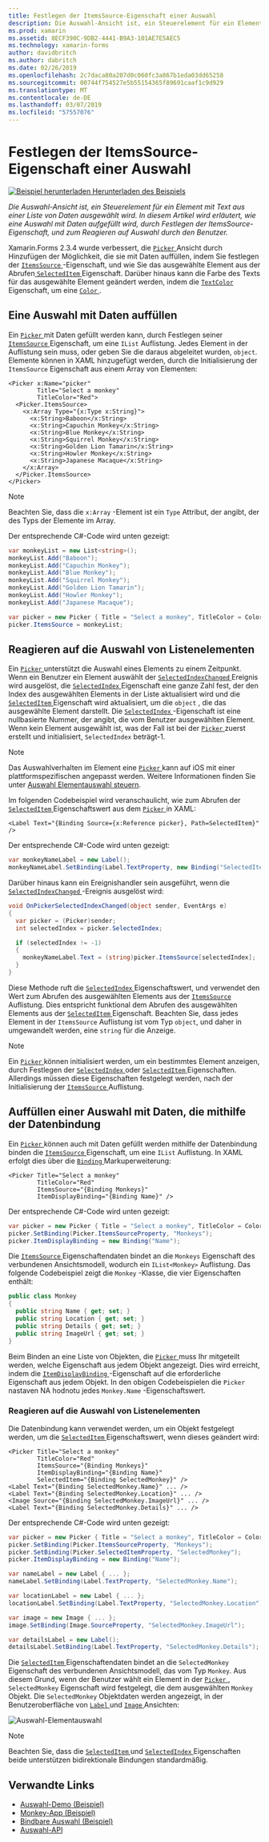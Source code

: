 ```yaml
---
title: Festlegen der ItemsSource-Eigenschaft einer Auswahl
description: Die Auswahl-Ansicht ist, ein Steuerelement für ein Element mit Text aus einer Liste von Daten ausgewählt wird. In diesem Artikel wird erläutert, wie eine Auswahl mit Daten aufgefüllt wird, durch Festlegen der ItemsSource-Eigenschaft, und zum Reagieren auf Auswahl durch den Benutzer.
ms.prod: xamarin
ms.assetid: 8ECF390C-9DB2-4441-B9A3-101AE7E5AEC5
ms.technology: xamarin-forms
author: davidbritch
ms.author: dabritch
ms.date: 02/26/2019
ms.openlocfilehash: 2c7daca80a207d0c060fc3a867b1eda03dd65258
ms.sourcegitcommit: 00744f754527e5b55154365f89691caaf1c9d929
ms.translationtype: MT
ms.contentlocale: de-DE
ms.lasthandoff: 03/07/2019
ms.locfileid: "57557076"
---
```

# <a name="setting-a-pickers-itemssource-property"></a>Festlegen der ItemsSource-Eigenschaft einer Auswahl

[![Beispiel herunterladen](~/media/shared/download.png) Herunterladen des Beispiels](https://developer.xamarin.com/samples/xamarin-forms/UserInterface/MonkeyAppPicker/)

_Die Auswahl-Ansicht ist, ein Steuerelement für ein Element mit Text aus einer Liste von Daten ausgewählt wird. In diesem Artikel wird erläutert, wie eine Auswahl mit Daten aufgefüllt wird, durch Festlegen der ItemsSource-Eigenschaft, und zum Reagieren auf Auswahl durch den Benutzer._

Xamarin.Forms 2.3.4 wurde verbessert, die [ `Picker` ](xref:Xamarin.Forms.Picker) Ansicht durch Hinzufügen der Möglichkeit, die sie mit Daten auffüllen, indem Sie festlegen der [ `ItemsSource` ](xref:Xamarin.Forms.Picker.ItemsSource) -Eigenschaft, und wie Sie das ausgewählte Element aus der Abrufen[ `SelectedItem` ](xref:Xamarin.Forms.Picker.SelectedItem) Eigenschaft. Darüber hinaus kann die Farbe des Texts für das ausgewählte Element geändert werden, indem die [ `TextColor` ](xref:Xamarin.Forms.Picker.TextColor) Eigenschaft, um eine [ `Color` ](xref:Xamarin.Forms.Color).

## <a name="populating-a-picker-with-data"></a>Eine Auswahl mit Daten auffüllen

Ein [ `Picker` ](xref:Xamarin.Forms.Picker) mit Daten gefüllt werden kann, durch Festlegen seiner [ `ItemsSource` ](xref:Xamarin.Forms.Picker.ItemsSource) Eigenschaft, um eine `IList` Auflistung. Jedes Element in der Auflistung sein muss, oder geben Sie die daraus abgeleitet wurden, `object`. Elemente können in XAML hinzugefügt werden, durch die Initialisierung der `ItemsSource` Eigenschaft aus einem Array von Elementen:

```xaml
<Picker x:Name="picker"
        Title="Select a monkey"
        TitleColor="Red">
  <Picker.ItemsSource>
    <x:Array Type="{x:Type x:String}">
      <x:String>Baboon</x:String>
      <x:String>Capuchin Monkey</x:String>
      <x:String>Blue Monkey</x:String>
      <x:String>Squirrel Monkey</x:String>
      <x:String>Golden Lion Tamarin</x:String>
      <x:String>Howler Monkey</x:String>
      <x:String>Japanese Macaque</x:String>
    </x:Array>
  </Picker.ItemsSource>
</Picker>
```

> [!NOTE]
> Beachten Sie, dass die `x:Array` -Element ist ein `Type` Attribut, der angibt, der des Typs der Elemente im Array.

Der entsprechende C#-Code wird unten gezeigt:

```csharp
var monkeyList = new List<string>();
monkeyList.Add("Baboon");
monkeyList.Add("Capuchin Monkey");
monkeyList.Add("Blue Monkey");
monkeyList.Add("Squirrel Monkey");
monkeyList.Add("Golden Lion Tamarin");
monkeyList.Add("Howler Monkey");
monkeyList.Add("Japanese Macaque");

var picker = new Picker { Title = "Select a monkey", TitleColor = Color.Red };
picker.ItemsSource = monkeyList;
```

## <a name="responding-to-item-selection"></a>Reagieren auf die Auswahl von Listenelementen

Ein [ `Picker` ](xref:Xamarin.Forms.Picker) unterstützt die Auswahl eines Elements zu einem Zeitpunkt. Wenn ein Benutzer ein Element auswählt der [ `SelectedIndexChanged` ](xref:Xamarin.Forms.Picker.SelectedIndexChanged) Ereignis wird ausgelöst, die [ `SelectedIndex` ](xref:Xamarin.Forms.Picker.SelectedIndex) Eigenschaft eine ganze Zahl fest, der den Index des ausgewählten Elements in der Liste aktualisiert wird und die [ `SelectedItem` ](xref:Xamarin.Forms.Picker.SelectedItem) Eigenschaft wird aktualisiert, um die `object` , die das ausgewählte Element darstellt. Die [ `SelectedIndex` ](xref:Xamarin.Forms.Picker.SelectedIndex) -Eigenschaft ist eine nullbasierte Nummer, der angibt, die vom Benutzer ausgewählten Element. Wenn kein Element ausgewählt ist, was der Fall ist bei der [ `Picker` ](xref:Xamarin.Forms.Picker) zuerst erstellt und initialisiert, `SelectedIndex` beträgt-1.

> [!NOTE]
> Das Auswahlverhalten im Element eine [ `Picker` ](xref:Xamarin.Forms.Picker) kann auf iOS mit einer plattformspezifischen angepasst werden. Weitere Informationen finden Sie unter [Auswahl Elementauswahl steuern](~/xamarin-forms/platform/ios/picker-selection.md).

Im folgenden Codebeispiel wird veranschaulicht, wie zum Abrufen der [ `SelectedItem` ](xref:Xamarin.Forms.Picker.SelectedItem) Eigenschaftswert aus dem [ `Picker` ](xref:Xamarin.Forms.Picker) in XAML:

```xaml
<Label Text="{Binding Source={x:Reference picker}, Path=SelectedItem}" />
```

Der entsprechende C#-Code wird unten gezeigt:

```csharp
var monkeyNameLabel = new Label();
monkeyNameLabel.SetBinding(Label.TextProperty, new Binding("SelectedItem", source: picker));
```

Darüber hinaus kann ein Ereignishandler sein ausgeführt, wenn die [ `SelectedIndexChanged` ](xref:Xamarin.Forms.Picker.SelectedIndexChanged) -Ereignis ausgelöst wird:

```csharp
void OnPickerSelectedIndexChanged(object sender, EventArgs e)
{
  var picker = (Picker)sender;
  int selectedIndex = picker.SelectedIndex;

  if (selectedIndex != -1)
  {
    monkeyNameLabel.Text = (string)picker.ItemsSource[selectedIndex];
  }
}
```

Diese Methode ruft die [ `SelectedIndex` ](xref:Xamarin.Forms.Picker.SelectedIndex) Eigenschaftswert, und verwendet den Wert zum Abrufen des ausgewählten Elements aus der [ `ItemsSource` ](xref:Xamarin.Forms.Picker.ItemsSource) Auflistung. Dies entspricht funktional dem Abrufen des ausgewählten Elements aus der [ `SelectedItem` ](xref:Xamarin.Forms.Picker.SelectedItem) Eigenschaft. Beachten Sie, dass jedes Element in der `ItemsSource` Auflistung ist vom Typ `object`, und daher in umgewandelt werden, eine `string` für die Anzeige.

> [!NOTE]
> Ein [ `Picker` ](xref:Xamarin.Forms.Picker) können initialisiert werden, um ein bestimmtes Element anzeigen, durch Festlegen der [ `SelectedIndex` ](xref:Xamarin.Forms.Picker.SelectedIndex) oder [ `SelectedItem` ](xref:Xamarin.Forms.Picker.SelectedItem) Eigenschaften. Allerdings müssen diese Eigenschaften festgelegt werden, nach der Initialisierung der [ `ItemsSource` ](xref:Xamarin.Forms.Picker.ItemsSource) Auflistung.

## <a name="populating-a-picker-with-data-using-data-binding"></a>Auffüllen einer Auswahl mit Daten, die mithilfe der Datenbindung

Ein [ `Picker` ](xref:Xamarin.Forms.Picker) können auch mit Daten gefüllt werden mithilfe der Datenbindung binden die [ `ItemsSource` ](xref:Xamarin.Forms.Picker.ItemsSource) Eigenschaft, um eine `IList` Auflistung. In XAML erfolgt dies über die [ `Binding` ](xref:Xamarin.Forms.Xaml.BindingExtension) Markuperweiterung:

```xaml
<Picker Title="Select a monkey"
        TitleColor="Red"
        ItemsSource="{Binding Monkeys}"
        ItemDisplayBinding="{Binding Name}" />
```

Der entsprechende C#-Code wird unten gezeigt:

```csharp
var picker = new Picker { Title = "Select a monkey", TitleColor = Color.Red };
picker.SetBinding(Picker.ItemsSourceProperty, "Monkeys");
picker.ItemDisplayBinding = new Binding("Name");
```

Die [ `ItemsSource` ](xref:Xamarin.Forms.Picker.ItemsSource) Eigenschaftendaten bindet an die `Monkeys` Eigenschaft des verbundenen Ansichtsmodell, wodurch ein `IList<Monkey>` Auflistung. Das folgende Codebeispiel zeigt die `Monkey` -Klasse, die vier Eigenschaften enthält:

```csharp
public class Monkey
{
  public string Name { get; set; }
  public string Location { get; set; }
  public string Details { get; set; }
  public string ImageUrl { get; set; }
}
```

Beim Binden an eine Liste von Objekten, die [ `Picker` ](xref:Xamarin.Forms.Picker) muss Ihr mitgeteilt werden, welche Eigenschaft aus jedem Objekt angezeigt. Dies wird erreicht, indem die [ `ItemDisplayBinding` ](xref:Xamarin.Forms.Picker.ItemDisplayBinding) -Eigenschaft auf die erforderliche Eigenschaft aus jedem Objekt. In den obigen Codebeispielen die `Picker` nastaven NA hodnotu jedes `Monkey.Name` -Eigenschaftswert.

### <a name="responding-to-item-selection"></a>Reagieren auf die Auswahl von Listenelementen

Die Datenbindung kann verwendet werden, um ein Objekt festgelegt werden, um die [ `SelectedItem` ](xref:Xamarin.Forms.Picker.SelectedItem) Eigenschaftswert, wenn dieses geändert wird:

```xaml
<Picker Title="Select a monkey"
        TitleColor="Red"
        ItemsSource="{Binding Monkeys}"
        ItemDisplayBinding="{Binding Name}"
        SelectedItem="{Binding SelectedMonkey}" />
<Label Text="{Binding SelectedMonkey.Name}" ... />
<Label Text="{Binding SelectedMonkey.Location}" ... />
<Image Source="{Binding SelectedMonkey.ImageUrl}" ... />
<Label Text="{Binding SelectedMonkey.Details}" ... />
```

Der entsprechende C#-Code wird unten gezeigt:

```csharp
var picker = new Picker { Title = "Select a monkey", TitleColor = Color.Red };
picker.SetBinding(Picker.ItemsSourceProperty, "Monkeys");
picker.SetBinding(Picker.SelectedItemProperty, "SelectedMonkey");
picker.ItemDisplayBinding = new Binding("Name");

var nameLabel = new Label { ... };
nameLabel.SetBinding(Label.TextProperty, "SelectedMonkey.Name");

var locationLabel = new Label { ... };
locationLabel.SetBinding(Label.TextProperty, "SelectedMonkey.Location");

var image = new Image { ... };
image.SetBinding(Image.SourceProperty, "SelectedMonkey.ImageUrl");

var detailsLabel = new Label();
detailsLabel.SetBinding(Label.TextProperty, "SelectedMonkey.Details");
```

Die [ `SelectedItem` ](xref:Xamarin.Forms.Picker.SelectedItem) Eigenschaftendaten bindet an die `SelectedMonkey` Eigenschaft des verbundenen Ansichtsmodell, das vom Typ `Monkey`. Aus diesem Grund, wenn der Benutzer wählt ein Element in der [ `Picker` ](xref:Xamarin.Forms.Picker), `SelectedMonkey` Eigenschaft wird festgelegt, die dem ausgewählten `Monkey` Objekt. Die `SelectedMonkey` Objektdaten werden angezeigt, in der Benutzeroberfläche von [ `Label` ](xref:Xamarin.Forms.Label) und [ `Image` ](xref:Xamarin.Forms.Image) Ansichten:

![](populating-itemssource-images/monkeys.png "Auswahl-Elementauswahl")

> [!NOTE]
> Beachten Sie, dass die [ `SelectedItem` ](xref:Xamarin.Forms.Picker.SelectedItem) und [ `SelectedIndex` ](xref:Xamarin.Forms.Picker.SelectedIndex) Eigenschaften beide unterstützen bidirektionale Bindungen standardmäßig.

## <a name="related-links"></a>Verwandte Links

- [Auswahl-Demo (Beispiel)](https://developer.xamarin.com/samples/xamarin-forms/UserInterface/PickerDemo/)
- [Monkey-App (Beispiel)](https://developer.xamarin.com/samples/xamarin-forms/UserInterface/MonkeyAppPicker/)
- [Bindbare Auswahl (Beispiel)](https://developer.xamarin.com/samples/xamarin-forms/UserInterface/BindablePicker/)
- [Auswahl-API](xref:Xamarin.Forms.Picker)
